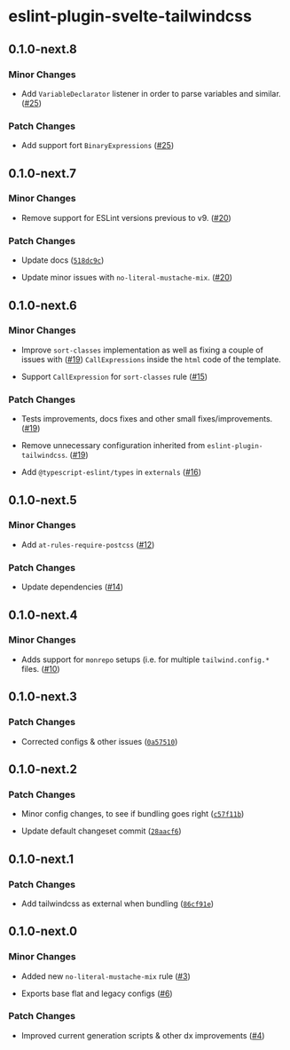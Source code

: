 # eslint-plugin-svelte-tailwindcss

## 0.1.0-next.8

### Minor Changes

- Add `VariableDeclarator` listener in order to parse variables and similar. ([#25](https://github.com/mikededo/eslint-plugin-svelte-tailwindcss/pull/25))

### Patch Changes

- Add support fort `BinaryExpressions` ([#25](https://github.com/mikededo/eslint-plugin-svelte-tailwindcss/pull/25))

## 0.1.0-next.7

### Minor Changes

- Remove support for ESLint versions previous to v9. ([#20](https://github.com/mikededo/eslint-plugin-svelte-tailwindcss/pull/20))

### Patch Changes

- Update docs ([`518dc9c`](https://github.com/mikededo/eslint-plugin-svelte-tailwindcss/commit/518dc9c20abe8004326972eacb61fdaac62376f9))

- Update minor issues with `no-literal-mustache-mix`. ([#20](https://github.com/mikededo/eslint-plugin-svelte-tailwindcss/pull/20))

## 0.1.0-next.6

### Minor Changes

- Improve `sort-classes` implementation as well as fixing a couple of issues with ([#19](https://github.com/mikededo/eslint-plugin-svelte-tailwindcss/pull/19))
  `CallExpressions` inside the `html` code of the template.

- Support `CallExpression` for `sort-classes` rule ([#15](https://github.com/mikededo/eslint-plugin-svelte-tailwindcss/pull/15))

### Patch Changes

- Tests improvements, docs fixes and other small fixes/improvements. ([#19](https://github.com/mikededo/eslint-plugin-svelte-tailwindcss/pull/19))

- Remove unnecessary configuration inherited from `eslint-plugin-tailwindcss`. ([#19](https://github.com/mikededo/eslint-plugin-svelte-tailwindcss/pull/19))

- Add `@typescript-eslint/types` in `externals` ([#16](https://github.com/mikededo/eslint-plugin-svelte-tailwindcss/pull/16))

## 0.1.0-next.5

### Minor Changes

- Add `at-rules-require-postcss` ([#12](https://github.com/mikededo/eslint-plugin-svelte-tailwindcss/pull/12))

### Patch Changes

- Update dependencies ([#14](https://github.com/mikededo/eslint-plugin-svelte-tailwindcss/pull/14))

## 0.1.0-next.4

### Minor Changes

- Adds support for `monrepo` setups (i.e. for multiple `tailwind.config.*` files. ([#10](https://github.com/mikededo/eslint-plugin-svelte-tailwindcss/pull/10))

## 0.1.0-next.3

### Patch Changes

- Corrected configs & other issues ([`0a57510`](https://github.com/mikededo/eslint-plugin-svelte-tailwindcss/commit/0a57510df5462f1fbad656773f903f505998d6a4))

## 0.1.0-next.2

### Patch Changes

- Minor config changes, to see if bundling goes right ([`c57f11b`](https://github.com/mikededo/eslint-plugin-svelte-tailwindcss/commit/c57f11b423b05cdcf4afe271c0be5c312c894632))

- Update default changeset commit ([`28aacf6`](https://github.com/mikededo/eslint-plugin-svelte-tailwindcss/commit/28aacf68571eb4fd18c0f924dbce510bfd3a0699))

## 0.1.0-next.1

### Patch Changes

- Add tailwindcss as external when bundling ([`86cf91e`](https://github.com/mikededo/eslint-plugin-svelte-tailwindcss/commit/86cf91eeea7cd6a1402e42bdd701b1897ae80aeb))

## 0.1.0-next.0

### Minor Changes

- Added new `no-literal-mustache-mix` rule ([#3](https://github.com/mikededo/eslint-plugin-svelte-tailwindcss/pull/3))

- Exports base flat and legacy configs ([#6](https://github.com/mikededo/eslint-plugin-svelte-tailwindcss/pull/6))

### Patch Changes

- Improved current generation scripts & other dx improvements ([#4](https://github.com/mikededo/eslint-plugin-svelte-tailwindcss/pull/4))
